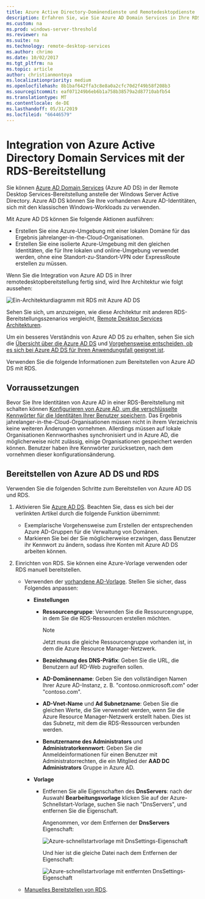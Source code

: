 ```yaml
---
title: Azure Active Directory-Domänendienste und Remotedesktopdienste
description: Erfahren Sie, wie Sie Azure AD Domain Services in Ihre RDS-Bereitstellung integrieren.
ms.custom: na
ms.prod: windows-server-threshold
ms.reviewer: na
ms.suite: na
ms.technology: remote-desktop-services
ms.author: chrimo
ms.date: 10/02/2017
ms.tgt_pltfrm: na
ms.topic: article
author: christianmontoya
ms.localizationpriority: medium
ms.openlocfilehash: 8b1baf642ffa3c8e8a0a2cfc70d2f49b58f208b3
ms.sourcegitcommit: eaf071249b6eb6b1a758b38579a2d87710abfb54
ms.translationtype: MT
ms.contentlocale: de-DE
ms.lasthandoff: 05/31/2019
ms.locfileid: "66446579"
---
```

# <a name="integrate-azure-ad-domain-services-with-your-rds-deployment"></a>Integration von Azure Active Directory Domain Services mit der RDS-Bereitstellung

Sie können [Azure AD Domain Services](/azure/active-directory-domain-services/active-directory-ds-overview) (Azure AD DS) in der Remote Desktop Services-Bereitstellung anstelle der Windows Server Active Directory. Azure AD DS können Sie Ihre vorhandenen Azure AD-Identitäten, sich mit den klassischen Windows-Workloads zu verwenden.

Mit Azure AD DS können Sie folgende Aktionen ausführen: 
- Erstellen Sie eine Azure-Umgebung mit einer lokalen Domäne für das Ergebnis jahrelanger-in-the-Cloud-Organisationen. 
- Erstellen Sie eine isolierte Azure-Umgebung mit den gleichen Identitäten, die für Ihre lokalen und online-Umgebung verwendet werden, ohne eine Standort-zu-Standort-VPN oder ExpressRoute erstellen zu müssen. 

Wenn Sie die Integration von Azure AD DS in Ihrer remotedesktopbereitstellung fertig sind, wird Ihre Architektur wie folgt aussehen:

![Ein-Architekturdiagramm mit RDS mit Azure AD DS](media/aadds-rds.png)

Sehen Sie sich, um anzuzeigen, wie diese Architektur mit anderen RDS-Bereitstellungsszenarios vergleicht, [Remote Desktop Services Architekturen](desktop-hosting-logical-architecture.md).

Um ein besseres Verständnis von Azure AD DS zu erhalten, sehen Sie sich die [Übersicht über die Azure AD DS](/azure/active-directory-domain-services/active-directory-ds-overview) und [Vorgehensweise entscheiden, ob es sich bei Azure AD DS für Ihren Anwendungsfall geeignet ist](/azure/active-directory-domain-services/active-directory-ds-comparison).

Verwenden Sie die folgende Informationen zum Bereitstellen von Azure AD DS mit RDS.

## <a name="prerequisites"></a>Vorraussetzungen

Bevor Sie Ihre Identitäten von Azure AD in einer RDS-Bereitstellung mit schalten können [Konfigurieren von Azure AD, um die verschlüsselte Kennwörter für die Identitäten Ihrer Benutzer speichern](/azure/active-directory-domain-services/active-directory-ds-getting-started-password-sync). Das Ergebnis jahrelanger-in-the-Cloud-Organisationen müssen nicht in ihrem Verzeichnis keine weiteren Änderungen vornehmen. Allerdings müssen auf lokale Organisationen Kennworthashes synchronisiert und in Azure AD, die möglicherweise nicht zulässig, einige Organisationen gespeichert werden können. Benutzer haben ihre Kennwörter zurücksetzen, nach dem vornehmen dieser konfigurationsänderung.

## <a name="deploy-azure-ad-ds-and-rds"></a>Bereitstellen von Azure AD DS und RDS 
Verwenden Sie die folgenden Schritte zum Bereitstellen von Azure AD DS und RDS.

1. Aktivieren Sie [Azure AD DS](/azure/active-directory-domain-services/active-directory-ds-getting-started). Beachten Sie, dass es sich bei der verlinkten Artikel durch die folgende Funktion übernimmt:
   - Exemplarische Vorgehensweise zum Erstellen der entsprechenden Azure AD-Gruppen für die Verwaltung von Domänen.
   - Markieren Sie bei der Sie möglicherweise erzwingen, dass Benutzer ihr Kennwort zu ändern, sodass ihre Konten mit Azure AD DS arbeiten können.
   
2. Einrichten von RDS. Sie können eine Azure-Vorlage verwenden oder RDS manuell bereitstellen.
   - Verwenden der [vorhandene AD-Vorlage](https://azure.microsoft.com/resources/templates/rds-deployment-existing-ad/). Stellen Sie sicher, dass Folgendes anpassen:
   
     - **Einstellungen**
       - **Ressourcengruppe**: Verwenden Sie die Ressourcengruppe, in dem Sie die RDS-Ressourcen erstellen möchten.
         > [!NOTE] 
         > Jetzt muss die gleiche Ressourcengruppe vorhanden ist, in dem die Azure Resource Manager-Netzwerk.

       - **Bezeichnung des DNS-Präfix**: Geben Sie die URL, die Benutzern auf RD-Web zugreifen sollen.
       - **AD-Domänenname**: Geben Sie den vollständigen Namen Ihrer Azure AD-Instanz, z. B. "contoso.onmicrosoft.com" oder "contoso.com".
       - **AD-Vnet-Name** und **Ad Subnetzname**: Geben Sie die gleichen Werte, die Sie verwendet werden, wenn Sie die Azure Resource Manager-Netzwerk erstellt haben. Dies ist das Subnetz, mit dem die RDS-Ressourcen verbunden werden.
       - **Benutzername des Administrators** und **Administratorkennwort**: Geben Sie die Anmeldeinformationen für einen Benutzer mit Administratorrechten, die ein Mitglied der **AAD DC Administrators** Gruppe in Azure AD.
   
     - **Vorlage**
        - Entfernen Sie alle Eigenschaften des **DnsServers**: nach der Auswahl **Bearbeitungsvorlage** klicken Sie auf der Azure-Schnellstart-Vorlage, suchen Sie nach "DnsServers", und entfernen Sie die Eigenschaft. 

           Angenommen, vor dem Entfernen der **DnsServers** Eigenschaft:
      
           ![Azure-schnellstartvorlage mit DnsSettings-Eigenschaft](media/rds-remove-dnssettings-before.png)

           Und hier ist die gleiche Datei nach dem Entfernen der Eigenschaft:

           ![Azure-schnellstartvorlage mit entfernten DnsSettings-Eigenschaft](media/rds-remove-dnssettings-after.png)
   
   - [Manuelles Bereitstellen von RDS](rds-deploy-infrastructure.md). 

